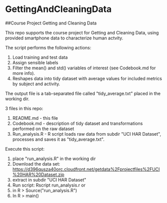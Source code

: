 GettingAndCleaningData
======================

##Course Project Getting and Cleaning Data

This repo supports the course project for Getting and Cleaning Data, 
using provided smartphone data to characterize human actvity. 

The script performs the following actions:
1. Load training and test data 
2. Assign sensible labels 
3. Filter the mean() and std() variables of interest (see Codebook.md for more info).
4. Reshapes data into tidy dataset with average values for included metrics by subject and activity.

The output file is a tab-separated file called "tidy_average.txt" placed in the working dir.

3 files in this repo:
1.   README.md      - this file
2.   Codebook.md    - description of tidy dataset and transformations performed on the raw dataset
3.   Run_analysis.R - R script loads raw data from subdir "UCI HAR Dataset", processes and saves it as "tidy_average.txt".

Execute this script: 
1. place "run_analysis.R" in the working dir
2. Download the data set: https://d396qusza40orc.cloudfront.net/getdata%2Fprojectfiles%2FUCI%20HAR%20Dataset.zip
3. extract in subdir "UCI HAR Dataset"
4. Run script: Rscript run_analysis.r
or 
4. in R > Source("run_analysis.R")
5. In R > main()

